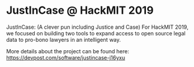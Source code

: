 # JustInCase @ HackMIT 2019

JustInCase: (A clever pun including Justice and Case)
For HackMIT 2019, we focused on building two tools to expand access to open source legal data to pro-bono lawyers in an intelligent way. 

More details about the project can be found here: https://devpost.com/software/justincase-j16yxu
